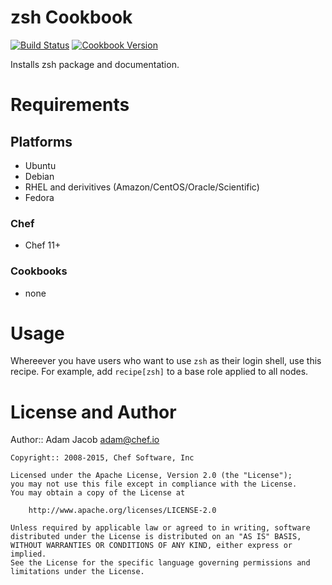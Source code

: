zsh Cookbook
============

[![Build Status](https://travis-ci.org/opscode-cookbooks/zsh.svg?branch=master)](https://travis-ci.org/opscode-cookbooks/zsh)
[![Cookbook Version](https://img.shields.io/cookbook/v/zsh.svg)](https://supermarket.chef.io/cookbooks/zsh)

Installs zsh package and documentation.

Requirements
============

## Platforms
* Ubuntu
* Debian
* RHEL and derivitives (Amazon/CentOS/Oracle/Scientific)
* Fedora

### Chef
* Chef 11+

### Cookbooks
- none

Usage
=====

Whereever you have users who want to use `zsh` as their login shell,
use this recipe. For example, add `recipe[zsh]` to a base role applied
to all nodes.

License and Author
==================

Author:: Adam Jacob <adam@chef.io>

```text
Copyright:: 2008-2015, Chef Software, Inc

Licensed under the Apache License, Version 2.0 (the "License");
you may not use this file except in compliance with the License.
You may obtain a copy of the License at

    http://www.apache.org/licenses/LICENSE-2.0

Unless required by applicable law or agreed to in writing, software
distributed under the License is distributed on an "AS IS" BASIS,
WITHOUT WARRANTIES OR CONDITIONS OF ANY KIND, either express or implied.
See the License for the specific language governing permissions and
limitations under the License.
```
